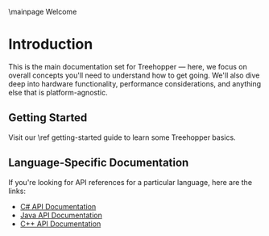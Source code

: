 \mainpage Welcome

# Introduction

This is the main documentation set for Treehopper — here, we focus on overall concepts you'll need to understand how to get going. We'll also dive deep into hardware functionality, performance considerations, and anything else that is platform-agnostic.

## Getting Started
Visit our \ref getting-started guide to learn some Treehopper basics.

## Language-Specific Documentation
If you're looking for API references for a particular language, here are the links:
- <a href="C-Sharp">C# API Documentation</a>
- <a href="Java">Java API Documentation</a>
- <a href="Cpp">C++ API Documentation</a>